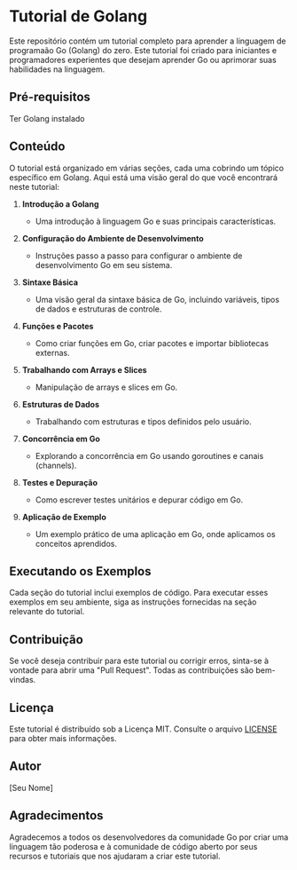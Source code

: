 # Tutorial de Golang

Este reposit&oacute;rio cont&eacute;m um tutorial completo para aprender a linguagem de programa&atilde;o Go (Golang) do zero. Este tutorial foi criado para iniciantes e programadores experientes que desejam aprender Go ou aprimorar suas habilidades na linguagem.

## Pr&eacute;-requisitos
Ter Golang instalado

## Conte&uacute;do

O tutorial est&aacute; organizado em v&aacute;rias seções, cada uma cobrindo um tópico específico em Golang. Aqui está uma visão geral do que você encontrará neste tutorial:

1. **Introdução a Golang**
   - Uma introdução à linguagem Go e suas principais características.
   
2. **Configuração do Ambiente de Desenvolvimento**
   - Instruções passo a passo para configurar o ambiente de desenvolvimento Go em seu sistema.

3. **Sintaxe Básica**
   - Uma visão geral da sintaxe básica de Go, incluindo variáveis, tipos de dados e estruturas de controle.

4. **Funções e Pacotes**
   - Como criar funções em Go, criar pacotes e importar bibliotecas externas.

5. **Trabalhando com Arrays e Slices**
   - Manipulação de arrays e slices em Go.

6. **Estruturas de Dados**
   - Trabalhando com estruturas e tipos definidos pelo usuário.

7. **Concorrência em Go**
   - Explorando a concorrência em Go usando goroutines e canais (channels).

8. **Testes e Depuração**
   - Como escrever testes unitários e depurar código em Go.

9. **Aplicação de Exemplo**
   - Um exemplo prático de uma aplicação em Go, onde aplicamos os conceitos aprendidos.

## Executando os Exemplos

Cada seção do tutorial inclui exemplos de código. Para executar esses exemplos em seu ambiente, siga as instruções fornecidas na seção relevante do tutorial.

## Contribuição

Se você deseja contribuir para este tutorial ou corrigir erros, sinta-se à vontade para abrir uma "Pull Request". Todas as contribuições são bem-vindas.

## Licença

Este tutorial é distribuído sob a Licença MIT. Consulte o arquivo [LICENSE](LICENSE) para obter mais informações.

## Autor

[Seu Nome]

## Agradecimentos

Agradecemos a todos os desenvolvedores da comunidade Go por criar uma linguagem tão poderosa e à comunidade de código aberto por seus recursos e tutoriais que nos ajudaram a criar este tutorial.

